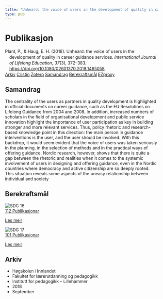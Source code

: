 ```yaml
---
title: "Unheard: the voice of users in the development of quality in career guidance services"
type: pub
---
```

<h1>Publikasjon</h1>
<article id="csl-bib-container-WXX9JS7E" class="csl-bib-container">
  <div class="csl-bib-body" style="line-height: 1.35; padding-left: 1em; text-indent:-1em;">
  <div class="csl-entry">Plant, P., &amp; Haug, E. H. (2018). Unheard: the voice of users in the development of quality in career guidance services. <i>International Journal of Lifelong Education</i>, <i>37</i>(3), 372&#x2013;383. <a href="https://doi.org/10.1080/02601370.2018.1485058">https://doi.org/10.1080/02601370.2018.1485058</a></div>
</div>
  <div class="csl-bib-buttons">
    <a href="#taxonomy-article-WXX9JS7E" class="csl-bib-button">Arkiv</a>
    <a href="https://app.cristin.no/results/show.jsf?id=1608425" alt="Cristin URL" class="csl-bib-button">Cristin</a>
    <a href="http://zotero.org/groups/5022929/items/WXX9JS7E" alt="Zotero URL" class="csl-bib-button">Zotero</a>
    <a href="#abstract-article-WXX9JS7E" class="csl-bib-button">Samandrag</a>
    <a href="#sdg-article-WXX9JS7E" class="csl-bib-button">Berekraftsmål</a>
    <a href="http://ezproxy.inn.no/login?url=https://doi.org/10.1080/02601370.2018.1485058" class="csl-bib-button">EZproxy</a>
  </div>
  <div id="csl-bib-meta-container-WXX9JS7E"></div>
</article>
<div id="csl-bib-meta-WXX9JS7E" class="csl-bib-meta">
  <article id="abstract-article-WXX9JS7E" class="abstract-article">
    <h1>Samandrag</h1>
    The centrality of the users as partners in quality development is 
highlighted in official documents on career guidance, such as the EU 
Resolutions on Lifelong Guidance from 2004 and 2008. In addition, 
increased numbers of scholars in the field of organisational development 
and public service innovation highlight the importance of user participation 
as key in building stronger and more relevant services. Thus, policy 
rhetoric and research-based knowledge point in this direction: the main 
person in guidance interventions is the user, and the user should be 
involved. With this backdrop, it would seem evident that the voice of 
users was taken seriously in the planning, in the selection of methods 
and in the practical ways of offering guidance. Nordic research, however, 
shows that there is quite a gap between the rhetoric and realities when it 
comes to the systemic involvement of users in designing and offering 
guidance, even in the Nordic countries where democracy and active 
citizenship are so deeply rooted. This situation reveals some aspects of 
the uneasy relationship between individual and society
  </article>
  <article id="sdg-article-WXX9JS7E" class="sdg-article">
    <h1>Berekraftsmål</h1>
    <div class="sdg-container"><div id="sdg16" class="sdg">
<img src="{{< params subfolder >}}images/sdg/sdg16_no.png" class="image" alt="SDG 16">
<div class="sdg-overlay">
<a href="{{< params subfolder >}}no/archive/?sdg=16#archive" class="sdg-publication-count"><span>112</span> Publikasjonar</a>
<p><a href="https://www.fn.no/om-fn/fns-baerekraftsmaal/fred-rettferdighet-og-velfungerende-institusjoner?lang=nno-NO" class="sdg-read-more">Les meir</a></p>
</div>
</div> <div id="sdg17" class="sdg">
<img src="{{< params subfolder >}}images/sdg/sdg17_no.png" class="image" alt="SDG 17">
<div class="sdg-overlay">
<a href="{{< params subfolder >}}no/archive/?sdg=17#archive" class="sdg-publication-count"><span>101</span> Publikasjonar</a>
<p><a href="https://www.fn.no/om-fn/fns-baerekraftsmaal/samarbeid-for-aa-naa-maalene?lang=nno-NO" class="sdg-read-more">Les meir</a></p>
</div>
</div></div>
  </article>
  <article id="taxonomy-article-WXX9JS7E" class="taxonomy-article">
    <h1>Arkiv</h1>
    <ul>
      <li>Høgskolen i Innlandet</li>
      <li>Fakultet for lærerutdanning og pedagogikk</li>
      <li>Institutt for pedagogikk – Lillehammer</li>
      <li>2018</li>
      <li>September</li>
    </ul>
  </article>
</div>
